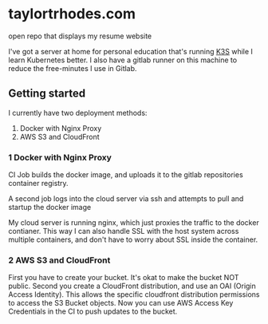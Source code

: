 # taylortrhodes.com

open repo that displays my resume website

I've got a server at home for personal education that's running [K3S](https://k3s.io/) while I learn Kubernetes better. I also have a gitlab runner on this machine to reduce the free-minutes I use in Gitlab.

## Getting started

I currently have two deployment methods:
1) Docker with Nginx Proxy
2) AWS S3 and CloudFront


### 1 Docker with Nginx Proxy
CI Job builds the docker image, and uploads it to the gitlab repositories container registry.

A second job logs into the cloud server via ssh and attempts to pull and startup the docker image

My cloud server is running nginx, which just proxies the traffic to the docker contianer. This way I can also handle SSL with the host system across multiple containers, and don't have to worry about SSL inside the container.

### 2 AWS S3 and CloudFront
First you have to create your bucket. It's okat to make the bucket NOT public.
Second you create a CloudFront distribution, and use an OAI (Origin Access Identity). This allows the specific cloudfront distribution permissions to access the S3 Bucket objects.
Now you can use AWS Access Key Credentials in the CI to push updates to the bucket.